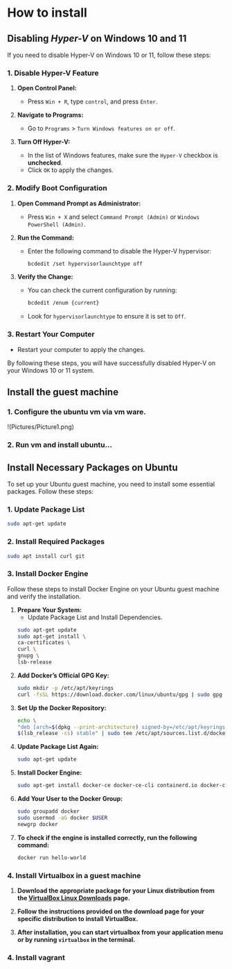 # How to install


## Disabling _Hyper-V_ on Windows 10 and 11
If you need to disable Hyper-V on Windows 10 or 11, follow these steps:

### 1. Disable Hyper-V Feature

1. **Open Control Panel:**
   - Press `Win + R`, type `control`, and press `Enter`.

2. **Navigate to Programs:**
   - Go to `Programs` > `Turn Windows features on or off`.

3. **Turn Off Hyper-V:**
   - In the list of Windows features, make sure the `Hyper-V` checkbox is **unchecked**.
   - Click `OK` to apply the changes.

### 2. Modify Boot Configuration

1. **Open Command Prompt as Administrator:**
   - Press `Win + X` and select `Command Prompt (Admin)` or `Windows PowerShell (Admin)`.

2. **Run the Command:**
   - Enter the following command to disable the Hyper-V hypervisor:
     ```bash
     bcdedit /set hypervisorlaunchtype off
     ```

3. **Verify the Change:**
   - You can check the current configuration by running:
     ```bash
     bcdedit /enum {current}
     ```
   - Look for `hypervisorlaunchtype` to ensure it is set to `Off`.

### 3. Restart Your Computer

- Restart your computer to apply the changes.



By following these steps, you will have successfully disabled Hyper-V on your Windows 10 or 11 system.



## Install the guest machine

### 1. Configure the ubuntu vm via vm ware.
!(Pictures/Picture1.png)
### 2. Run vm and install ubuntu…

## Install Necessary Packages on Ubuntu

To set up your Ubuntu guest machine, you need to install some essential packages. Follow these steps:

### 1. Update Package List

```bash
sudo apt-get update
```
### 2. Install Required Packages

```bash
sudo apt install curl git
```
### 3. Install Docker Engine

Follow these steps to install Docker Engine on your Ubuntu guest machine and verify the installation.

1. **Prepare Your System:**
    - Update Package List and Install Dependencies.
     ```bash
    sudo apt-get update
    sudo apt-get install \
    ca-certificates \
    curl \
    gnupg \
    lsb-release
     ```
2. **Add Docker’s Official GPG Key:**
     ```bash
    sudo mkdir -p /etc/apt/keyrings
    curl -fsSL https://download.docker.com/linux/ubuntu/gpg | sudo gpg --dearmor -o /etc/apt/keyrings/docker.gpg
     ```
3. **Set Up the Docker Repository:**
     ```bash
    echo \
    "deb [arch=$(dpkg --print-architecture) signed-by=/etc/apt/keyrings/docker.gpg] https://download.docker.com/linux/ubuntu \
    $(lsb_release -cs) stable" | sudo tee /etc/apt/sources.list.d/docker.list > /dev/null
     ```
4. **Update Package List Again:**
     ```bash
    sudo apt-get update
     ```
5. **Install Docker Engine:**
     ```bash
    sudo apt-get install docker-ce docker-ce-cli containerd.io docker-compose-plugin
     ```
6. **Add Your User to the Docker Group:**
     ```bash
    sudo groupadd docker
    sudo usermod -aG docker $USER
    newgrp docker
     ```
7. **To check if the engine is installed correctly, run the following command:**
     ```bash
    docker run hello-world
     ```
### 4. Install Virtualbox in a guest machine 

1. **Download the appropriate package for your Linux distribution from the [VirtualBox Linux Downloads](https://www.virtualbox.org/wiki/Linux_Downloads) page.**
   
2. **Follow the instructions provided on the download page for your specific distribution to install VirtualBox.**
   
3. **After installation, you can start virtualbox from your application menu or by running `virtualbox` in the terminal.**
   
### 4. Install vagrant
